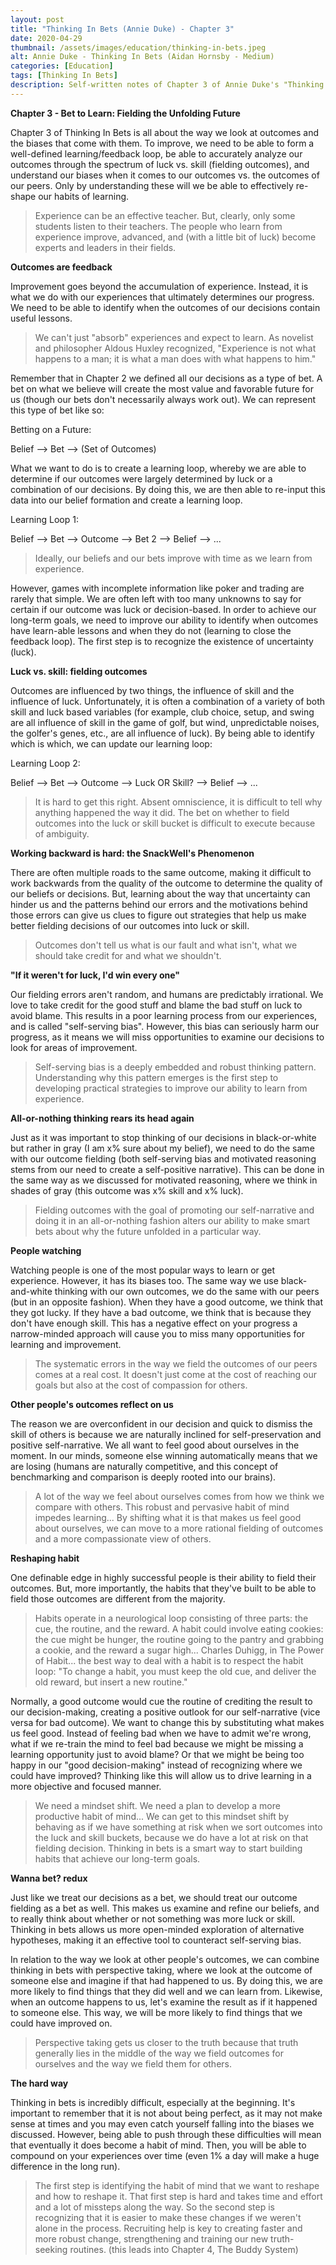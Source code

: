 ```yaml
---
layout: post
title: "Thinking In Bets (Annie Duke) - Chapter 3"
date: 2020-04-29
thumbnail: /assets/images/education/thinking-in-bets.jpeg
alt: Annie Duke - Thinking In Bets (Aidan Hornsby - Medium)
categories: [Education]
tags: [Thinking In Bets]
description: Self-written notes of Chapter 3 of Annie Duke's "Thinking In Bets", as well as some included ideas on how to apply the content to trading performance.
---
```

**Chapter 3 - Bet to Learn: Fielding the Unfolding Future**

Chapter 3 of Thinking In Bets is all about the way we look at outcomes and the biases that come with them. To improve, we need to be able to form a well-defined learning/feedback loop, be able to accurately analyze our outcomes through the spectrum of luck vs. skill (fielding outcomes), and understand our biases when it comes to our outcomes vs. the outcomes of our peers. Only by understanding these will we be able to effectively re-shape our habits of learning.

<blockquote>Experience can be an effective teacher. But, clearly, only some students listen to their teachers. The people who learn from experience improve, advanced, and (with a little bit of luck) become experts and leaders in their fields.</blockquote>

**Outcomes are feedback**

Improvement goes beyond the accumulation of experience. Instead, it is what we do with our experiences that ultimately determines our progress. We need to be able to identify when the outcomes of our decisions contain useful lessons.

<blockquote>We can't just "absorb" experiences and expect to learn. As novelist and philosopher Aldous Huxley recognized, "Experience is not what happens to a man; it is what a man does with what happens to him."</blockquote>

Remember that in Chapter 2 we defined all our decisions as a type of bet. A bet on what we believe will create the most value and favorable future for us (though our bets don't necessarily always work out). We can represent this type of bet like so:

Betting on a Future:

Belief --> Bet --> (Set of Outcomes)

What we want to do is to create a learning loop, whereby we are able to determine if our outcomes were largely determined by luck or a combination of our decisions. By doing this, we are then able to re-input this data into our belief formation and create a learning loop.

Learning Loop 1:

Belief --> Bet --> Outcome --> Bet 2 --> Belief --> ...

<blockquote>Ideally, our beliefs and our bets improve with time as we learn from experience.</blockquote>

However, games with incomplete information like poker and trading are rarely that simple. We are often left with too many unknowns to say for certain if our outcome was luck or decision-based. In order to achieve our long-term goals, we need to improve our ability to identify when outcomes have learn-able lessons and when they do not (learning to close the feedback loop). The first step is to recognize the existence of uncertainty (luck).

**Luck vs. skill: fielding outcomes**

Outcomes are influenced by two things, the influence of skill and the influence of luck. Unfortunately, it is often a combination of a variety of both skill and luck based variables (for example, club choice, setup, and swing are all influence of skill in the game of golf, but wind, unpredictable noises, the golfer's genes, etc., are all influence of luck). By being able to identify which is which, we can update our learning loop:

Learning Loop 2:

Belief --> Bet --> Outcome --> Luck OR Skill? --> Belief --> ...

<blockquote>It is hard to get this right. Absent omniscience, it is difficult to tell why anything happened the way it did. The bet on whether to field outcomes into the luck or skill bucket is difficult to execute because of ambiguity.</blockquote>

**Working backward is hard: the SnackWell's Phenomenon**

There are often multiple roads to the same outcome, making it difficult to work backwards from the quality of the outcome to determine the quality of our beliefs or decisions. But, learning about the way that uncertainty can hinder us and the patterns behind our errors and the motivations behind those errors can give us clues to figure out strategies that help us make better fielding decisions of our outcomes into luck or skill.

<blockquote>Outcomes don't tell us what is our fault and what isn't, what we should take credit for and what we shouldn't.</blockquote>

**"If it weren't for luck, I'd win every one"**

Our fielding errors aren't random, and humans are predictably irrational. We love to take credit for the good stuff and blame the bad stuff on luck to avoid blame. This results in a poor learning process from our experiences, and is called "self-serving bias". However, this bias can seriously harm our progress, as it means we will miss opportunities to examine our decisions to look for areas of improvement.

<blockquote>Self-serving bias is a deeply embedded and robust thinking pattern. Understanding why this pattern emerges is the first step to developing practical strategies to improve our ability to learn from experience.</blockquote>

**All-or-nothing thinking rears its head again**

Just as it was important to stop thinking of our decisions in black-or-white but rather in gray (I am x% sure about my belief), we need to do the same with our outcome fielding (both self-serving bias and motivated reasoning stems from our need to create a self-positive narrative). This can be done in the same way as we discussed for motivated reasoning, where we think in shades of gray (this outcome was x% skill and x% luck).

<blockquote>Fielding outcomes with the goal of promoting our self-narrative and doing it in an all-or-nothing fashion alters our ability to make smart bets about why the future unfolded in a particular way.</blockquote>

**People watching**

Watching people is one of the most popular ways to learn or get experience. However, it has its biases too. The same way we use black-and-white thinking with our own outcomes, we do the same with our peers (but in an opposite fashion). When they have a good outcome, we think that they got lucky. If they have a bad outcome, we think that is because they don't have enough skill. This has a negative effect on your progress a narrow-minded approach will cause you to miss many opportunities for learning and improvement.

<blockquote>The systematic errors in the way we field the outcomes of our peers comes at a real cost. It doesn't just come at the cost of reaching our goals but also at the cost of compassion for others.</blockquote>

**Other people's outcomes reflect on us**

The reason we are overconfident in our decision and quick to dismiss the skill of others is because we are naturally inclined for self-preservation and positive self-narrative. We all want to feel good about ourselves in the moment. In our minds, someone else winning automatically means that we are losing (humans are naturally competitive, and this concept of benchmarking and comparison is deeply rooted into our brains).

<blockquote>A lot of the way we feel about ourselves comes from how we think we compare with others. This robust and pervasive habit of mind impedes learning... By shifting what it is that makes us feel good about ourselves, we can move to a more rational fielding of outcomes and a more compassionate view of others.</blockquote>

**Reshaping habit**

One definable edge in highly successful people is their ability to field their outcomes. But, more importantly, the habits that they've built to be able to field those outcomes are different from the majority.

<blockquote>Habits operate in a neurological loop consisting of three parts: the cue, the routine, and the reward. A habit could involve eating cookies: the cue might be hunger, the routine going to the pantry and grabbing a cookie, and the reward a sugar high... Charles Duhigg, in The Power of Habit... the best way to deal with a habit is to respect the habit loop: "To change a habit, you must keep the old cue, and deliver the old reward, but insert a new routine."</blockquote>

Normally, a good outcome would cue the routine of crediting the result to our decision-making, creating a positive outlook for our self-narrative (vice versa for bad outcome). We want to change this by substituting what makes us feel good. Instead of feeling bad when we have to admit we're wrong, what if we re-train the mind to feel bad because we might be missing a learning opportunity just to avoid blame? Or that we might be being too happy in our "good decision-making" instead of recognizing where we could have improved? Thinking like this will allow us to drive learning in a more objective and focused manner.

<blockquote>We need a mindset shift. We need a plan to develop a more productive habit of mind... We can get to this mindset shift by behaving as if we have something at risk when we sort outcomes into the luck and skill buckets, because we do have a lot at risk on that fielding decision. Thinking in bets is a smart way to start building habits that achieve our long-term goals.</blockquote>

**Wanna bet? redux**

Just like we treat our decisions as a bet, we should treat our outcome fielding as a bet as well. This makes us examine and refine our beliefs, and to really think about whether or not something was more luck or skill. Thinking in bets allows us more open-minded exploration of alternative hypotheses, making it an effective tool to counteract self-serving bias.

In relation to the way we look at other people's outcomes, we can combine thinking in bets with perspective taking, where we look at the outcome of someone else and imagine if that had happened to us. By doing this, we are more likely to find things that they did well and we can learn from. Likewise, when an outcome happens to us, let's examine the result as if it happened to someone else. This way, we will be more likely to find things that we could have improved on.

<blockquote>Perspective taking gets us closer to the truth because that truth generally lies in the middle of the way we field outcomes for ourselves and the way we field them for others.</blockquote>

**The hard way**

Thinking in bets is incredibly difficult, especially at the beginning. It's important to remember that it is not about being perfect, as it may not make sense at times and you may even catch yourself falling into the biases we discussed. However, being able to push through these difficulties will mean that eventually it does become a habit of mind. Then, you will be able to compound on your experiences over time (even 1% a day will make a huge difference in the long run).

<blockquote>The first step is identifying the habit of mind that we want to reshape and how to reshape it. That first step is hard and takes time and effort and a lot of missteps along the way. So the second step is recognizing that it is easier to make these changes if we weren't alone in the process. Recruiting help is key to creating faster and more robust change, strengthening and training our new truth-seeking routines. (this leads into Chapter 4, The Buddy System)</blockquote>
